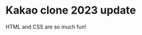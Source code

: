 <!--
readme파일은 markdown 확장자로 만들어 주는데, .md로 표현한다.
markdown은 서식이 있는 문서를 작성하는 것이라는 걸 알고 있으면 되고,
readme파일은 모든 git repository가 가지고 있어야 하는 파일이다.
-->

# Kakao clone 2023 update

HTML and CSS are so much fun!

<!-- CSS got so much better! 원래 description 지우고 다른걸로 써보기-->

<!-- #은 markdown에서 제목을 만들때 사용함
다른 태그들도 있으니 구글에서 찾아보기! -->
<!-- # 제목 다음줄에는 description(설명글) 적어주기 -->

<!--
이 파일을 github에서 열어보면 commit이 새로 생긴걸 알 수 있음.
이 commit을 저장을 해줘야 하는데
좌측 하단에서 commit 타이틀 및 설명을 적어서 Commit to main 눌러서 저장가능
설명은 안써도 되지만 타이틀은 반드시 써줘야함

저장만 하면 딱히 무슨 변화가 있지는 않음.
따라서 저장한 commit을 Publish -> 즉, publish branch클릭해주기
-->
<!--
commit 저장하고 나면 좌측 하단에 commited just now라고 되어있는데,
이건 내 컴퓨터에서 git이 업데이트된걸 아는거지만, github에서는 아직 모르므로
github에서 push를 해줘야함 (github desktop에서 우측 상단에 push 버튼 있음)
 -->
